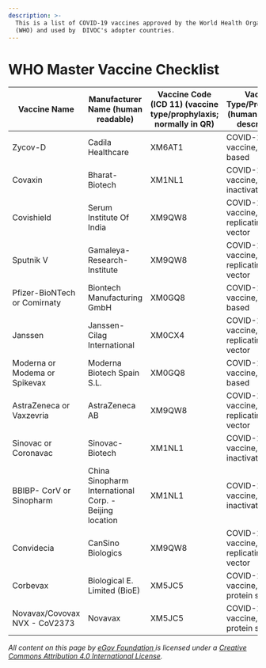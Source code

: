 ```yaml
---
description: >-
  This is a list of COVID-19 vaccines approved by the World Health Organisation
  (WHO) and used by  DIVOC's adopter countries.
---
```


# WHO Master Vaccine Checklist

| Vaccine Name                  | Manufacturer Name (human readable)                     | Vaccine Code (ICD 11) (vaccine type/prophylaxis; normally in QR) | Vaccine Type/Prophylaxis (human readable description) |
| ----------------------------- | ------------------------------------------------------ | ---------------------------------------------------------------- | ----------------------------------------------------- |
| Zycov-D                       | Cadila Healthcare                                      | XM6AT1                                                           | COVID-19 vaccine, DNA-based                           |
| Covaxin                       | Bharat-Biotech                                         | XM1NL1                                                           | COVID-19 vaccine, inactivated virus                   |
| Covishield                    | Serum Institute Of India                               | XM9QW8                                                           | COVID-19 vaccine, non-replicating viral vector        |
| Sputnik V                     | Gamaleya-Research-Institute                            | XM9QW8                                                           | COVID-19 vaccine, non-replicating viral vector        |
| Pfizer-BioNTech or Comirnaty  | Biontech Manufacturing GmbH                            | XM0GQ8                                                           | COVID-19 vaccine, RNA-based                           |
| Janssen                       | Janssen-Cilag International                            | XM0CX4                                                           | COVID-19 vaccine, replicating viral vector            |
| Moderna or Modema or Spikevax | Moderna Biotech Spain S.L.                             | XM0GQ8                                                           | COVID-19 vaccine, RNA-based                           |
| AstraZeneca or Vaxzevria      | AstraZeneca AB                                         | XM9QW8                                                           | COVID-19 vaccine, non-replicating viral vector        |
| Sinovac or Coronavac          | Sinovac-Biotech                                        | XM1NL1                                                           | COVID-19 vaccine, inactivated virus                   |
| BBIBP- CorV or Sinopharm      | China Sinopharm International Corp. - Beijing location | XM1NL1                                                           | COVID-19 vaccine, inactivated virus                   |
| Convidecia                    | CanSino Biologics                                      | XM9QW8                                                           | COVID-19 vaccine, non-replicating viral vector        |
| Corbevax                      | Biological E. Limited (BioE)                           | XM5JC5                                                           | COVID-19 vaccine, virus protein subunit               |
| Novavax/Covovax NVX - CoV2373 | Novavax                                                | XM5JC5                                                           | COVID-19 vaccine, virus protein subunit               |



_All content on this page by_ [_eGov Foundation_ ](https://egov.org.in/)_is licensed under a_ [_Creative Commons Attribution 4.0 International License_](http://creativecommons.org/licenses/by/4.0/)_._
